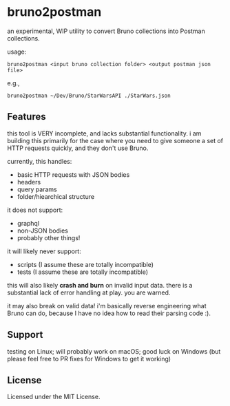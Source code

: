 # bruno2postman
an experimental, WIP utility to convert Bruno collections into Postman
collections.

usage:
```
bruno2postman <input bruno collection folder> <output postman json file>
```

e.g.,
```
bruno2postman ~/Dev/Bruno/StarWarsAPI ./StarWars.json
```

## Features
this tool is VERY incomplete, and lacks substantial functionality. i am
building this primarily for the case where you need to give someone a set of
HTTP requests quickly, and they don't use Bruno.

currently, this handles:
- basic HTTP requests with JSON bodies
- headers
- query params
- folder/hiearchical structure

it does not support:
- graphql
- non-JSON bodies
- probably other things!

it will likely never support:
- scripts (I assume these are totally incompatible)
- tests (I assume these are totally incompatible)

this will also likely **crash and burn** on invalid input data. there is a 
substantial lack of error handling at play. you are warned.

it may also break on valid data! i'm basically reverse engineering what Bruno
can do, because I have no idea how to read their parsing code :).

## Support
testing on Linux; will probably work on macOS; good luck on Windows (but
please feel free to PR fixes for Windows to get it working)

## License
Licensed under the MIT License.
